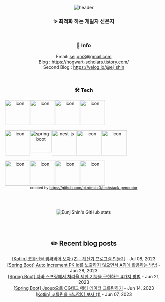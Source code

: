 <div align="center">

![header](https://capsule-render.vercel.app/api?type=waving&color=0:e0c3fc,100:a6c1ee&height=300&section=header&text=Woody's%20github&fontSize=90&fontColor=FFFFFF)
### ✨ 최적화 하는 개발자 신은지

</br>

 ### 🌱 Info 
Email: sej.gm3@gmail.com </br>
Blog : https://hogwart-scholars.tistory.com/ </br>
Second Blog : https://velog.io/@ej_shin 

</br>

### 🛠 Tech 
<p align="center">
<div style="display: flex; align-items: flex-start;">
<img src="https://techstack-generator.vercel.app/java-icon.svg" alt="icon" width="80" height="80" />
<img src="https://techstack-generator.vercel.app/js-icon.svg" alt="icon" width="80" height="80" />
<img src="https://techstack-generator.vercel.app/ts-icon.svg" alt="icon" width="80" height="80" />
<img src="https://techstack-generator.vercel.app/python-icon.svg" alt="icon" width="80" height="80" />
</div> </br>
<div style="display: flex; align-items: flex-start;">
<img src="https://techstack-generator.vercel.app/restapi-icon.svg" alt="icon" width="80" height="80" />
<img src="https://user-images.githubusercontent.com/38103085/181780616-1a299b1f-990a-468b-b708-dec753ba7851.png" alt="spring-boot" wide="70" height="70">
<img src="https://user-images.githubusercontent.com/38103085/201467463-63243cca-c2b4-4fef-8370-1e9327c50c84.svg" alt= "nest-js" wide="80" height="80">
<img src="https://techstack-generator.vercel.app/django-icon.svg" alt="icon" width="80" height="80" />
<img src="https://techstack-generator.vercel.app/graphql-icon.svg" alt="icon" width="80" height="80" />
</div> </br>
<div style="display: flex; align-items: flex-start;">
<img src="https://techstack-generator.vercel.app/mysql-icon.svg" alt="icon" width="80" height="80" />
<img src="https://techstack-generator.vercel.app/aws-icon.svg" alt="icon" width="80" height="80" />
<img src="https://techstack-generator.vercel.app/docker-icon.svg" alt="icon" width="80" height="80" />
<img src="https://techstack-generator.vercel.app/github-icon.svg" alt="icon" width="80" height="80" />
</div>
<sub>created by <a href="https://github.com/qkrdmstlr3/techstack-generator" target="_blank">https://github.com/qkrdmstlr3/techstack-generator</a>
</sub>  
</p>

</br></br>

![EunjiShin's GitHub stats](https://github-readme-stats.vercel.app/api?username=EunjiShin&show_icons=true&theme=buefy)

</br></br>

## ✏️ Recent blog posts

[[Kotlin] 코틀린을 쌈싸먹어 보자 (2) - 계산기 프로그램 만들기](https://hogwart-scholars.tistory.com/entry/Kotlin-%EC%BD%94%ED%8B%80%EB%A6%B0%EC%9D%84-%EC%8C%88%EC%8B%B8%EB%A8%B9%EC%96%B4-%EB%B3%B4%EC%9E%90-2-%EA%B3%84%EC%82%B0%EA%B8%B0-%ED%94%84%EB%A1%9C%EA%B7%B8%EB%9E%A8-%EB%A7%8C%EB%93%A4%EA%B8%B0) - Jul 08, 2023<br>
[[Spring Boot] Auto Increment PK Id를 노출하지 않으면서 API에 활용하는 방법](https://hogwart-scholars.tistory.com/entry/Spring-Boot-Auto-Increment-PK-Id%EB%A5%BC-%EB%85%B8%EC%B6%9C%ED%95%98%EC%A7%80-%EC%95%8A%EC%9C%BC%EB%A9%B4%EC%84%9C-API%EC%97%90-%ED%99%9C%EC%9A%A9%ED%95%98%EB%8A%94-%EB%B0%A9%EB%B2%95) - Jun 28, 2023<br>
[[Spring Boot] 자바 스프링에서 처리율 제한 기능을 구현하는 4가지 방법](https://hogwart-scholars.tistory.com/entry/Spring-Boot-%EC%9E%90%EB%B0%94-%EC%8A%A4%ED%94%84%EB%A7%81%EC%97%90%EC%84%9C-%EC%B2%98%EB%A6%AC%EC%9C%A8-%EC%A0%9C%ED%95%9C-%EA%B8%B0%EB%8A%A5%EC%9D%84-%EA%B5%AC%ED%98%84%ED%95%98%EB%8A%94-4%EA%B0%80%EC%A7%80-%EB%B0%A9%EB%B2%95) - Jun 21, 2023<br>
[[Spring Boot] Jsoup으로 OG태그 메타 데이터 크롤링하기](https://hogwart-scholars.tistory.com/entry/Spring-Boot-Jsoup%EC%9C%BC%EB%A1%9C-OG%ED%83%9C%EA%B7%B8-%EB%A9%94%ED%83%80-%EB%8D%B0%EC%9D%B4%ED%84%B0-%ED%81%AC%EB%A1%A4%EB%A7%81%ED%95%98%EA%B8%B0) - Jun 14, 2023<br>
[[Kotlin] 코틀린을 쌈싸먹어 보자 (1)](https://hogwart-scholars.tistory.com/entry/Kotlin-%EC%BD%94%ED%8B%80%EB%A6%B0%EC%9D%84-%EC%8C%88%EC%8B%B8%EB%A8%B9%EC%96%B4-%EB%B3%B4%EC%9E%90-1) - Jun 07, 2023<br>
